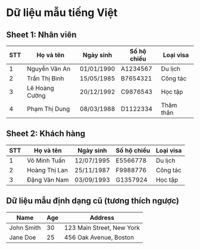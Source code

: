 # Dữ liệu mẫu tiếng Việt

## Sheet 1: Nhân viên
| STT | Họ và tên | Ngày sinh | Số hộ chiếu | Loại visa |
|-----|-----------|-----------|-------------|-----------|
| 1 | Nguyễn Văn An | 01/01/1990 | A1234567 | Du lịch |
| 2 | Trần Thị Bình | 15/05/1985 | B7654321 | Công tác |
| 3 | Lê Hoàng Cường | 20/12/1992 | C9876543 | Học tập |
| 4 | Phạm Thị Dung | 08/03/1988 | D1122334 | Thăm thân |

## Sheet 2: Khách hàng
| STT | Họ và tên | Ngày sinh | Số hộ chiếu | Loại visa |
|-----|-----------|-----------|-------------|-----------|
| 1 | Võ Minh Tuấn | 12/07/1995 | E5566778 | Du lịch |
| 2 | Hoàng Thị Lan | 25/11/1987 | F9988776 | Công tác |
| 3 | Đặng Văn Nam | 03/09/1993 | G1357924 | Học tập |

## Dữ liệu mẫu định dạng cũ (tương thích ngược)
| Name | Age | Address |
|------|-----|---------|
| John Smith | 30 | 123 Main Street, New York |
| Jane Doe | 25 | 456 Oak Avenue, Boston |
